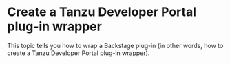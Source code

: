 # Create a Tanzu Developer Portal plug-in wrapper

<!-- It's not in the ToC right now because it's not finished -->

This topic tells you how to wrap a Backstage plug-in (in other words, how to create a
Tanzu Developer Portal plug-in wrapper).
